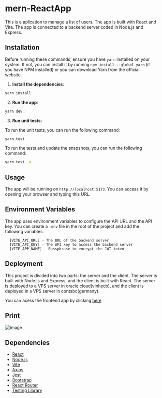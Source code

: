 # mern-ReactApp

This is a aplication to manage a list of users. The app is built with React and Vite.
The app is connected to a backend server coded in Node.js and Express.

## Installation

Before running these commands, ensure you have `yarn` installed on your system. If not, you can install it by running `npm install --global yarn` (if you have NPM installed) or you can download Yarn from the official website.

1. **Install the dependencies**:
```bash
yarn install
```

2. **Run the app**:
```bash
yarn dev
```

3. **Run unit tests**:

To run the unit tests, you can run the following command:
```bash
yarn test
```
To run the tests and update the snapshots, you can run the following command:
```bash
yarn test -u
```

## Usage

The app will be running on `http://localhost:5173`. You can access it by opening your browser and typing this URL.

## Environment Variables

The app uses environment variables to configure the API URL and the API key. You can create a `.env` file in the root of the project and add the following variables:

```env
  [VITE_API_URL] - The URL of the backend server
  [VITE_API_KEY] - The API key to access the backend server
  [VITE_APP_NAME] - Passphrase to encrypt the JWT token
```

## Deployment

This project is divided into two parts: the server and the client. The server is built with Node.js and Express, and the client is built with React. The server is deployed to a VPS server in oracle cloud(vinhedo), and the client is deployed in a VPS server in contabo(germany).

You can acess the frontend app by clicking [here](https://mern-reactapp.ramosphere.com.br)


## Print
![image](https://github.com/ramonfcf/mern-reactApp/assets/96249528/3c07e07f-bc19-488b-9dbf-02b7ebf7e409)


## Dependencies

- [React](https://reactjs.org/)
- [Node.js](https://nodejs.org/)
- [Vite](https://vitejs.dev/)
- [Axios](https://axios-http.com/)
- [Jest](https://jestjs.io/)
- [Bootstrap](https://getbootstrap.com/)
- [React Router](https://www.npmjs.com/package/react-router-dom)
- [Testing Library](https://testing-library.com/)
